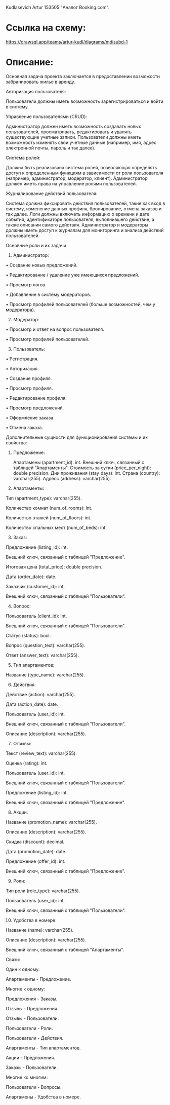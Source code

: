 Kudlasevich Artur 153505 "Аналог Booking.com".

# Ссылка на схему:
https://drawsql.app/teams/artur-kudl/diagrams/mdisubd-1

# Описание:
Основная задача проекта заключается в предоставлении возможости забранировать жилье в аренду.

Авторизация пользователя:

Пользователи должны иметь возможность зарегистрироваться и войти в систему.

Управление пользователями (CRUD):

Администратор должен иметь возможность создавать новых пользователей, просматривать, редактировать и удалять существующие учетные записи. Пользователи должны иметь возможность изменять свои учетные данные (например, имя, адрес электронной почты, пароль и так далее).

Система ролей:

Должна быть реализована система ролей, позволяющая определять доступ к определенным функциям в зависимости от роли пользователя (например, администратор, модератор, клиент). Администратор должен иметь права на управление ролями пользователей.

Журналирование действий пользователя:

Система должна фиксировать действия пользователей, такие как вход в систему, изменение данных профиля, бронирование, отмена заказов и так далее. Логи должны включать информацию о времени и дате события, идентификаторе пользователя, выполнившего действие, а также описании самого действия. Администратор и модераторы должны иметь доступ к журналам для мониторинга и анализа действий пользователей.

Основные роли и их задачи

1. Администратор:

•	Создание новых предложений.
 
•	Редактирование / удаление уже имеющихся предложений. 
 
•	Просмотр логов.
 
•	Добавление в систему модераторов.
 
•	Просмотр профилей пользователей (больше возможностей, чем у модератора).

2. Модератор:

•	Просмотр и ответ на вопрос пользователя.
 
•	Просмотр профилей пользователей.

3. Пользователь:

•	Регистрация.

•	Авторизация.
 
•	Создание профиля.
  
•	Просмотр профиля.
 
•	Редактирование профиля.
 
•	Просмотр предложений.
 
•	Оформление заказа.
 
•	Отмена заказа.

Дополнительные сущности для функционирования системы и их свойства:

1. Предложение:

    Апартамены (apartment_id): int.
    Внешний ключ, связанный с таблицей "Апартаменты".
    Стоимость за сутки (price_per_night): double precision. 
    Дни проживания (stay_days): int. 
    Страна (country): varchar(255). 
    Адресс (address): varchar(255).

2. Апартаменты:

Тип (apartment_type): varchar(255).

Количество комнат (num_of_rooms): int.

Количество этажей (num_of_floors): int.

Количество спальных мест (num_of_beds): int.

3. Заказ:

Предложение (listing_id): int.

Внешний ключ, связанный с таблицей "Предложение".

Итоговая цена (total_price): double precision.

Дата (order_date): date.

Заказчик (customer_id): int.

Внешний ключ, связанный с таблицей "Пользователи".

4. Вопрос:

Пользователь (client_id): int.

Внешний ключ, связанный с таблицей "Пользователи".

Статус (status): bool.

Вопрос (question_text): varchar(255).

Ответ (answer_text): varchar(255).

5. Тип апартаментов:

Название (type_name): varchar(255).

6. Действия: 

Действие (action): varchar(255).

Дата (action_date): date.

Пользователь (user_id): int.

Внешний ключ, связанный с таблицей "Пользователи".

Описание (description): varchar(255).

7. Отзывы:
 
Текст (review_text): varchar(255).

Оценка (rating): int.

Пользователь (user_id): int.

Внешний ключ, связанный с таблицей "Пользователи".

Предложение (listing_id): int.

Внешний ключ, связанный с таблицей "Предложение".

8. Акции:
 
Название (promotion_name): varchar(255).

Описание (description): varchar(255).

Скидка (discount): decimal.

Дата (promotion_date): date.

Предложение (offer_id): int.

Внешний ключ, связанный с таблицей "Предложение".

9. Роли:
 
Тип роли (role_type): varchar(255).

Пользователь (user_id): int.

Внешний ключ, связанный с таблицей "Пользователи".

10. Удобства в номере:

Название (name): varchar(255).

Описание (description): varchar(255).

Внешний ключ, связанный с таблицей "Апартаменты".

Связи:

Один к одному:

Апартаменты - Предложение.

Многие к одному:

Предложения - Заказы.

Отзывы - Предложения.

Отзывы - Пользователи.

Пользователи - Роли.

Пользователи - Действия.

Апартаменты - Тип апартаментов.

Акции - Предложения.

Заказы - Пользователи.

Многие ко многим:

Пользователи - Вопросы.

Апартамены - Удобства в номере.
